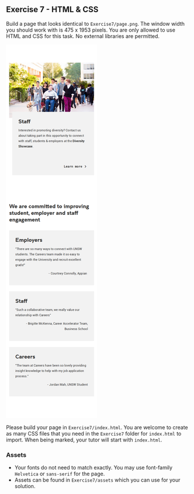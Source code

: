 ## Exercise 7 - HTML & CSS

Build a page that looks identical to `Exercise7/page.png`. The window width you should work with is 475 x 1953 pixels. You are only allowed to use HTML and CSS for this task. No external libraries are permitted.

![](page.png)

Please build your page in `Exercise7/index.html`. You are welcome to create as many CSS files that you need in the `Exercise7` folder for `index.html` to import. When being marked, your tutor will start with `index.html`.

### Assets

* Your fonts do not need to match exactly. You may use font-family `Helvetica` or `sans-serif` for the page.
* Assets can be found in `Exercise7/assets` which you can use for your solution.
